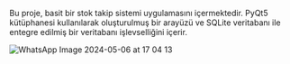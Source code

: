 Bu proje, basit bir stok takip sistemi uygulamasını içermektedir. PyQt5 kütüphanesi kullanılarak oluşturulmuş bir arayüzü ve SQLite veritabanı ile entegre edilmiş bir veritabanı işlevselliğini içerir.

![WhatsApp Image 2024-05-06 at 17 04 13](https://github.com/Munavvarbegim/proje-8/assets/168825452/1af911be-445a-421b-ac84-7ae67b62ec6f)
